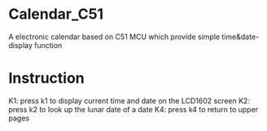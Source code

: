 # Calendar_C51
A electronic calendar based on C51 MCU which provide simple time&amp;date-display function

# Instruction
K1: press k1 to display current time and date on the LCD1602 screen
K2: press k2 to look up the lunar date of a date
K4: press k4 to return to upper pages 

